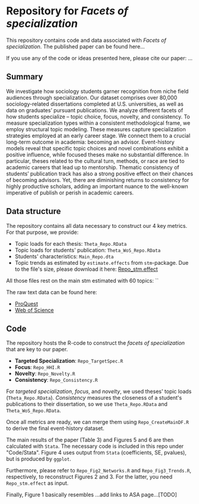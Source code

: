 # Repository for *Facets of specialization*

This repository contains code and data associated with *Facets of specialization*. 
The published paper can be found here...

If you use any of the code or ideas presented here, please cite our paper:
...


## Summary
We investigate how sociology students garner recognition from niche field audiences through specialization. Our dataset comprises over 80,000 sociology-related dissertations completed at U.S. universities, as well as data on graduates’ pursuant publications. We analyze different facets of how students specialize – topic choice, focus, novelty, and consistency. To measure specialization types within a consistent methodological frame, we employ structural topic modeling. These measures capture specialization strategies employed at an early career stage. We connect them to a crucial long-term outcome in academia: becoming an advisor. Event-history models reveal that specific topic choices and novel combinations exhibit a positive influence, while focused theses make no substantial difference. In particular, theses related to the cultural turn, methods, or race are tied to academic careers that lead up to mentorship. Thematic consistency of students’ publication track has also a strong positive effect on their chances of becoming advisors. Yet, there are diminishing returns to consistency for highly productive scholars, adding an important nuance to the well-known imperative of publish or perish in academic careers.


## Data structure
The repository contains all data necessary to construct our 4 key metrics. 
For that purpose, we provide:

* Topic loads for each thesis: `Theta_Repo.RData` 
* Topic loads for students' publication: `Theta_WoS_Repo.RData`
* Students' characteristics: `Main_Repo.dta`
* Topic trends as estimated by `estimate.effects` from `stm`-package. Due to the file's size, please download it here: [Repo_stm.effect](https://bwsyncandshare.kit.edu/s/a3w7tznXLiAKZAB)

All those files rest on the main stm estimated with 60 topics:
``

The raw text data can be found here:

* [ProQuest](https://www.proquest.com/)
* [Web of Science](https://www.proquest.com/)


## Code
The repository hosts the R-code to construct the *facets of specialization* that are key to our paper. 

* **Targeted Specialization**: `Repo_TargetSpec.R`
* **Focus**: `Repo_HHI.R`
* **Novelty**: `Repo_Novelty.R`
* **Consistency**: `Repo_Consistency.R`


For *targeted specialization*, *focus*, and *novelty*, we used theses' topic loads (`Theta_Repo.RData`).
*Consistency* measures the closeness of a student's publications to their dissertation, so we use `Theta_Repo.RData` and `Theta_WoS_Repo.RData`.

Once all metrics are ready, we can merge them using `Repo_CreateMainDF.R` to derive the final event-history dataset.
 
The main results of the paper (Table 3) and Figures 5 and 6 are then calculated with `Stata`. The necessary code is included in this repo under "Code/Stata". Figure 4 uses output from `Stata` (coefficients, SE, pvalues), but is produced by `ggplot`.

Furthermore, please refer to `Repo_Fig2_Networks.R` and `Repo_Fig3_Trends.R`, respectively, to reconstruct Figures 2 and 3. For the latter, you need `Repo_stm.effect` as input.

Finally, Figure 1 basically resembles ...add links to ASA page...[TODO]